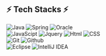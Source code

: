 ## ⚡  Tech Stacks  ⚡


<img alt="Java" src ="https://img.shields.io/badge/Java-blue.svg?&style=for-the-badge&logo=Java&logoColor=white"/>
<img alt="Spring" src ="https://img.shields.io/badge/Spring-6DB33F.svg?&style=for-the-badge&logo=Spring&logoColor=white"/> 
<img alt="Oracle" src ="https://img.shields.io/badge/Oracle-F80000.svg?&style=for-the-badge&logo=Oracle&logoColor=white"/> <br>
<img alt="JavaScipt" src ="https://img.shields.io/badge/JavaScript-F7DF1E.svg?&style=for-the-badge&logo=JavaScript&logoColor=black"/>
<img alt="Jquery" src ="https://img.shields.io/badge/Jquery-0769AD.svg?&style=for-the-badge&logo=Jquery&logoColor=white"/> 
<img alt="Html" src ="https://img.shields.io/badge/HTML-E34F26.svg?&style=for-the-badge&logo=HTML5&logoColor=white"/> 
<img alt="CSS" src ="https://img.shields.io/badge/CSS-1572B6.svg?&style=for-the-badge&logo=CSS3&logoColor=white"/> <br>
<img alt="Git" src ="https://img.shields.io/badge/Git-F05032.svg?&style=for-the-badge&logo=Git&logoColor=white"/>
<img alt="Github" src ="https://img.shields.io/badge/Github-181717.svg?&style=for-the-badge&logo=Github&logoColor=white"/> <br>
<img alt="Eclipse" src="https://img.shields.io/badge/EclipseIDE-2C2255.svg?&style=for-the-badge&logo=Eclipse&logoColor=white"/>
<img alt="IntelliJ IDEA" src="https://img.shields.io/badge/IntelliJ-000000.svg?&style=for-the-badge&logo=IntelliJ&logoColor=white"/>


